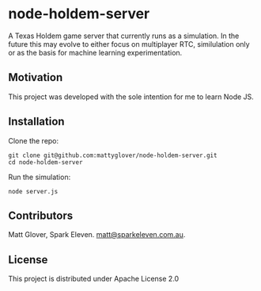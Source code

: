 # node-holdem-server

A Texas Holdem game server that currently runs as a simulation. In the future this may evolve to either focus on multiplayer RTC, similulation only or as the basis for machine learning experimentation.

## Motivation

This project was developed with the sole intention for me to learn Node JS.


## Installation

Clone the repo:
```
git clone git@github.com:mattyglover/node-holdem-server.git
cd node-holdem-server
```

Run the simulation:
```
node server.js
```


## Contributors

Matt Glover, Spark Eleven. matt@sparkeleven.com.au.


## License

This project is distributed under Apache License 2.0